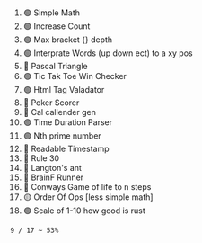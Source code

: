 1. 🟢 Simple Math
1. 🟢 Increase Count
1. 🟢 Max bracket {} depth
1. 🟢 Interprate Words (up down ect) to a xy pos
1. 🔴 Pascal Triangle
1. 🟢 Tic Tak Toe Win Checker
1. 🟢 Html Tag Valadator
1. 🔴 Poker Scorer
1. 🔴 Cal callender gen
1. 🟢 Time Duration Parser
1. 🟢 Nth prime number
1. 🔴 Readable Timestamp
1. 🔴 Rule 30
1. 🔴 Langton's ant
1. 🔴 BrainF Runner
1. 🔴 Conways Game of life to n steps
1. 🟡 Order Of Ops [less simple math]
1. 🟢 Scale of 1-10 how good is rust

`9 / 17 ~ 53%`
